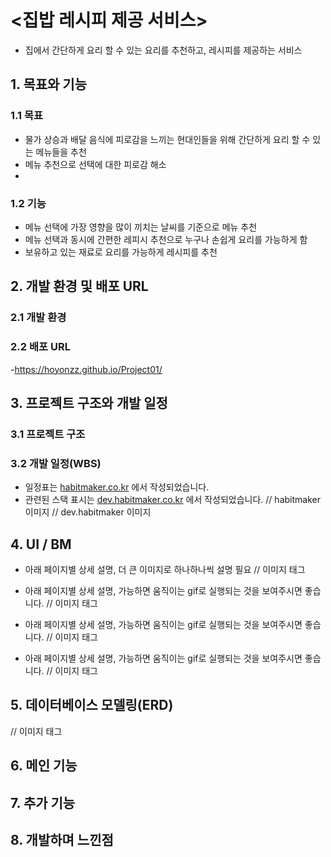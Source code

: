 # <집밥 레시피 제공 서비스>
- 집에서 간단하게 요리 할 수 있는 요리를 추천하고, 레시피를 제공하는 서비스

## 1. 목표와 기능

### 1.1 목표
- 물가 상승과 배달 음식에 피로감을 느끼는 현대인들을 위해 간단하게 요리 할 수 있는 메뉴들을 추천
- 메뉴 추천으로 선택에 대한 피로감 해소
-

### 1.2 기능
- 메뉴 선택에 가장 영향을 많이 끼치는 날씨를 기준으로 메뉴 추천
- 메뉴 선택과 동시에 간편한 레피시 추천으로 누구나 손쉽게 요리를 가능하게 함
- 보유하고 있는 재료로 요리를 가능하게 레시피를 추천

## 2. 개발 환경 및 배포 URL
### 2.1 개발 환경

### 2.2 배포 URL
-https://hoyonzz.github.io/Project01/

## 3. 프로젝트 구조와 개발 일정
### 3.1 프로젝트 구조

### 3.2 개발 일정(WBS)
* 일정표는 [habitmaker.co.kr](https://habitmaker.co.kr) 에서 작성되었습니다.
* 관련된 스택 표시는 [dev.habitmaker.co.kr](https://dev.habitmaker.co.kr) 에서 작성되었습니다.
// habitmaker 이미지
// dev.habitmaker 이미지

## 4. UI / BM

- 아래 페이지별 상세 설명, 더 큰 이미지로 하나하나씩 설명 필요
// 이미지 태그

- 아래 페이지별 상세 설명, 가능하면 움직이는 gif로 실행되는 것을 보여주시면 좋습니다.
// 이미지 태그

- 아래 페이지별 상세 설명, 가능하면 움직이는 gif로 실행되는 것을 보여주시면 좋습니다.
// 이미지 태그

- 아래 페이지별 상세 설명, 가능하면 움직이는 gif로 실행되는 것을 보여주시면 좋습니다.
// 이미지 태그

## 5. 데이터베이스 모델링(ERD)
// 이미지 태그

## 6. 메인 기능

## 7. 추가 기능

## 8. 개발하며 느낀점
